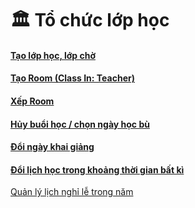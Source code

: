 # 🏛 Tổ chức lớp học

#### [Tạo lớp học, lớp chờ](tao-lop-hoc-lop-cho.md)

#### [Tạo Room (Class In: Teacher)](tao-room-class-in-teacher.md)

#### [Xếp Room](xep-room.md)

#### [Hủy buổi học / chọn ngày học bù](huy-buoi-hoc-chon-ngay-hoc-bu.md)

#### [Đổi ngày khai giảng](doi-ngay-khai-giang.md)

#### [Đổi lịch học trong khoảng thời gian bất kì](doi-lich-hoc-trong-khoang-thoi-gian-bat-ki.md)

[Quản lý lịch nghỉ lễ trong năm](quan-li-lich-nghi-le-trong-nam.md)

